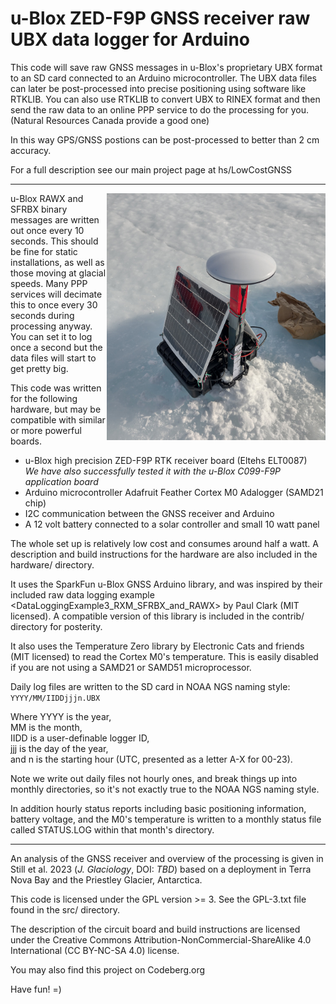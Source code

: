 # u-Blox ZED-F9P GNSS receiver raw UBX data logger for Arduino

This code will save raw GNSS messages in u-Blox's proprietary UBX format
to an SD card connected to an Arduino microcontroller. The UBX data files
can later be post-processed into precise positioning using software like
RTKLIB. You can also use RTKLIB to convert UBX to RINEX format and then
send the raw data to an online PPP service to do the processing for you.
(Natural Resources Canada provide a good one)

In this way GPS/GNSS postions can be post-processed to better than 2 cm
accuracy.

For a full description see our main project page at hs/LowCostGNSS

---

<img src="hardware/GNSS_logger_PriestleyGlacier.jpg" width="350" align="right"
     alt="Low cost GNSS logger deployed on the Priestley Glacier Nov. 2023">

u-Blox RAWX and SFRBX binary messages are written out once every 10 seconds.
This should be fine for static installations, as well as those moving
at glacial speeds. Many PPP services will decimate this to once every
30 seconds during processing anyway. You can set it to log once a second
but the data files will start to get pretty big.

This code was written for the following hardware, but may be compatible
with similar or more powerful boards.

* u-Blox high precision ZED-F9P RTK receiver board (Eltehs ELT0087)  
  _We have also successfully tested it with the u-Blox C099-F9P application board_
* Arduino microcontroller Adafruit Feather Cortex M0 Adalogger (SAMD21 chip)
* I2C communication between the GNSS receiver and Arduino
* A 12 volt battery connected to a solar controller and small 10 watt panel

The whole set up is relatively low cost and consumes around half a watt.
A description and build instructions for the hardware are also included
in the hardware/ directory.

It uses the SparkFun u-Blox GNSS Arduino library, and was inspired by their
included raw data logging example <DataLoggingExample3_RXM_SFRBX_and_RAWX> by
Paul Clark (MIT licensed). A compatible version of this library is included
in the contrib/ directory for posterity.

It also uses the Temperature Zero library by Electronic Cats and friends
(MIT licensed) to read the Cortex M0's temperature. This is easily
disabled if you are not using a SAMD21 or SAMD51 microprocessor.


Daily log files are written to the SD card in NOAA NGS naming style:  
  `YYYY/MM/IIDDjjjn.UBX`

Where YYYY is the year,  
MM is the month,  
IIDD is a user-definable logger ID,  
jjj is the day of the year,  
and n is the starting hour (UTC, presented as a letter A-X for 00-23).

Note we write out daily files not hourly ones, and break things up into
monthly directories, so it's not exactly true to the NOAA NGS naming style.

In addition hourly status reports including basic positioning information,
battery voltage, and the M0's temperature is written to a monthly status
file called STATUS.LOG within that month's directory.

---

An analysis of the GNSS receiver and overview of the processing is given in
Still et al. 2023 (_J. Glaciology_, DOI: _TBD_) based on a deployment in
Terra Nova Bay and the Priestley Glacier, Antarctica.


This code is licensed under the GPL version >= 3. See the GPL-3.txt file found
in the src/ directory.

The description of the circuit board and build instructions are licensed under
the Creative Commons Attribution-NonCommercial-ShareAlike 4.0 International
(CC BY-NC-SA 4.0) license.


You may also find this project on Codeberg.org


Have fun! =)
